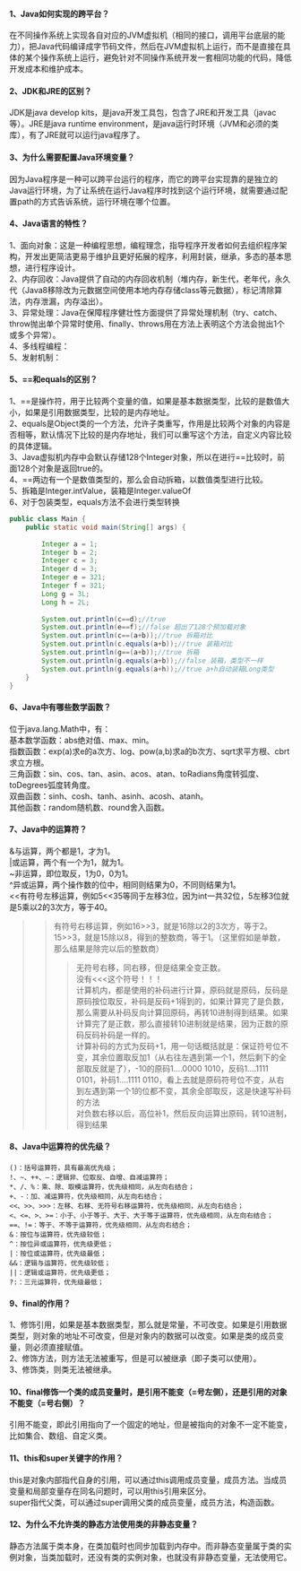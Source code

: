 #### 1、Java如何实现的跨平台？
在不同操作系统上实现各自对应的JVM虚拟机（相同的接口，调用平台底层的能力），把Java代码编译成字节码文件，然后在JVM虚拟机上运行，而不是直接在具体的某个操作系统上运行，避免针对不同操作系统开发一套相同功能的代码，降低开发成本和维护成本。

#### 2、JDK和JRE的区别？
JDK是java develop kits，是java开发工具包，包含了JRE和开发工具（javac等）。JRE是java runtime environment，是java运行时环境（JVM和必须的类库），有了JRE就可以运行java程序了。

#### 3、为什么需要配置Java环境变量？
因为Java程序是一种可以跨平台运行的程序，而它的跨平台实现靠的是独立的Java运行环境，为了让系统在运行Java程序时找到这个运行环境，就需要通过配置path的方式告诉系统，运行环境在哪个位置。

#### 4、Java语言的特性？
1、面向对象：这是一种编程思想，编程理念，指导程序开发者如何去组织程序架构，开发出更简洁更易于维护且更好拓展的程序，利用封装，继承，多态的基本思想，进行程序设计。<br>
2、内存回收：Java提供了自动的内存回收机制（堆内存，新生代，老年代，永久代（Java8移除改为元数据空间使用本地内存存储class等元数据），标记清除算法，内存泄漏，内存溢出）。<br>
3、异常处理：Java在保障程序健壮性方面提供了异常处理机制（try、catch、throw抛出单个异常时使用、finally、throws用在方法上表明这个方法会抛出1个或多个异常）。<br>
4、多线程编程：<br>
5、发射机制：<br>

#### 5、==和equals的区别？
1、==是操作符，用于比较两个变量的值，如果是基本数据类型，比较的是数值大小，如果是引用数据类型，比较的是内存地址。<br>
2、equals是Object类的一个方法，允许子类重写，作用是比较两个对象的内容是否相等，默认情况下比较的是内存地址，我们可以重写这个方法，自定义内容比较的具体逻辑。<br>
3、Java虚拟机内存中会默认存储128个Integer对象，所以在进行==比较时，前面128个对象是返回true的。<br>
4、==两边有一个是数值类型的，那么会自动拆箱，以数值类型进行比较。<br>
5、拆箱是Integer.intValue，装箱是Integer.valueOf <br>
6、对于包装类型，equals方法不会进行类型转换 <br>
```Java
public class Main {
    public static void main(String[] args) {
         
        Integer a = 1;
        Integer b = 2;
        Integer c = 3;
        Integer d = 3;
        Integer e = 321;
        Integer f = 321;
        Long g = 3L;
        Long h = 2L;
         
        System.out.println(c==d);//true
        System.out.println(e==f);//false 超出了128个预加载对象
        System.out.println(c==(a+b));//true 拆箱对比
        System.out.println(c.equals(a+b));//true 装箱对比
        System.out.println(g==(a+b));//true 拆箱
        System.out.println(g.equals(a+b));//false 装箱，类型不一样
        System.out.println(g.equals(a+h));//true a+h自动装箱Long类型
    }
}
```

#### 6、Java中有哪些数学函数？
位于java.lang.Math中，有：<br>
基本数学函数：abs绝对值、max、min。<br>
指数函数：exp(a)求e的a次方、log、pow(a,b)求a的b次方、sqrt求平方根、cbrt求立方根。<br>
三角函数：sin、cos、tan、asin、acos、atan、toRadians角度转弧度、toDegrees弧度转角度。<br>
双曲函数：sinh、cosh、tanh、asinh、acosh、atanh。<br>
其他函数：random随机数、round舍入函数。<br>

#### 7、Java中的运算符？
&与运算，两个都是1，才为1。<br>
|或运算，两个有一个为1，就为1。<br>
~非运算，即位取反，1为0，0为1。<br>
^异或运算，两个操作数的位中，相同则结果为0，不同则结果为1。<br>
<<有符号左移运算，例如5<<35等同于左移3位，因为int一共32位，5左移3位就是5乘以2的3次方，等于40。<br>
>>有符号右移运算，例如16>>3，就是16除以2的3次方，等于2。15>>3，就是15除以8，得到的整数商，等于1。（这里假如是单数，那么结果是除完以后的整数商）<br>
>>>无符号右移，同右移，但是结果全变正数。<br>
没有<<<这个符号！！！<br>
计算机内，都是使用的补码进行计算，原码就是原码，反码是原码按位取反，补码是反码+1得到的，如果计算完了是负数，那么需要从补码反向计算回原码，再转10进制得到结果。如果计算完了是正数，那么直接转10进制就是结果，因为正数的原码反码补码是一样的。<br>
计算补码的方式为反码+1，用一句话概括就是：保证符号位不变，其余位置取反加1（从右往左遇到第一个1，然后剩下的全部取反就是了），-10的原码1....0000 1010，反码1....1111 0101，补码1....1111 0110，看上去就是原码符号位不变，从右到左遇到第一个1的位都不变，其余全部取反，这是快速写补码的方法<br>
对负数右移以后，高位补1，然后反向运算出原码，转10进制，得到结果<br>

#### 8、Java中运算符的优先级？
```
()：括号运算符，具有最高优先级；
!、~、++、–：逻辑非、位取反、自增、自减运算符；
*、/、%：乘、除、取模运算符，优先级相同，从左向右结合；
+、-：加、减运算符，优先级相同，从左向右结合；
<<、>>、>>>：左移、右移、无符号右移运算符，优先级相同，从左向右结合；
<、<=、>、>=：小于、小于等于、大于、大于等于运算符，优先级相同，从左向右结合；
==、!=：等于、不等于运算符，优先级相同，从左向右结合；
&：按位与运算符，优先级较低；
^：按位异或运算符，优先级更低；
|：按位或运算符，优先级最低；
&&：逻辑与运算符，优先级较低；
||：逻辑或运算符，优先级更低；
?:：三元运算符，优先级最低；
```

#### 9、final的作用？
1、修饰引用，如果是基本数据类型，那么就是常量，不可改变。如果是引用数据类型，则对象的地址不可改变，但是对象内的数据可以改变。如果是类的成员变量，则必须直接赋值。<br>
2、修饰方法，则方法无法被重写，但是可以被继承（即子类可以使用）。<br>
3、修饰类，则类无法被继承。<br>

#### 10、final修饰一个类的成员变量时，是引用不能变（=号左侧），还是引用的对象不能变（=号右侧）？
引用不能变，即此引用指向了一个固定的地址，但是被指向的对象不一定不能变，比如集合、数组、自定义类。

#### 11、this和super关键字的作用？
this是对象内部指代自身的引用，可以通过this调用成员变量，成员方法。当成员变量和局部变量存在同名问题时，可以用this引用来区分。<br>
super指代父类，可以通过super调用父类的成员变量，成员方法，构造函数。<br>

#### 12、为什么不允许类的静态方法使用类的非静态变量？
静态方法属于类本身，在类加载时也同步加载到内存中。而非静态变量属于类的实例对象，当类加载时，还没有类的实例对象，也就没有非静态变量，无法使用它。
